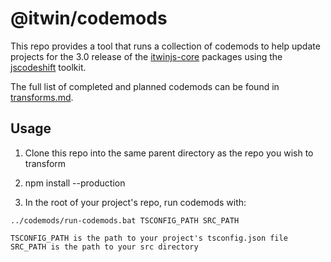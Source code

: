 # @itwin/codemods

This repo provides a tool that runs a collection of codemods to help update projects for the 3.0 release of the [itwinjs-core](https://github.com/iTwin/itwinjs-core/) packages using the [jscodeshift](https://github.com/facebook/jscodeshift) toolkit.

The full list of completed and planned codemods can be found in [transforms.md](./transforms.md).

## Usage

1. Clone this repo into the same parent directory as the repo you wish to transform

2. npm install --production

3. In the root of your project's repo, run codemods with:

```none
../codemods/run-codemods.bat TSCONFIG_PATH SRC_PATH

TSCONFIG_PATH is the path to your project's tsconfig.json file
SRC_PATH is the path to your src directory
```
